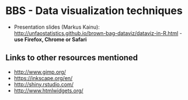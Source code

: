 BBS - Data visualization techniques
==========================================


- Presentation slides (Markus Kainu): http://unfaostatistics.github.io/brown-bag-dataviz/dataviz-in-R.html - **use Firefox, Chrome or Safari**

Links to other resources mentioned
-------------------------------------

- http://www.gimp.org/
- https://inkscape.org/en/
- http://shiny.rstudio.com/
- http://www.htmlwidgets.org/